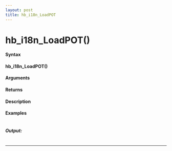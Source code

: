 ```yaml
---
layout: post
title: hb_i18n_LoadPOT
---
```


# hb_i18n_LoadPOT()


#### Syntax

#### hb_i18n_LoadPOT()

#### Arguments

#### Returns

#### Description

#### Examples

```

```

##### Output:

```

```

---